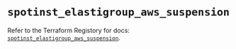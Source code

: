 # `spotinst_elastigroup_aws_suspension`

Refer to the Terraform Registory for docs: [`spotinst_elastigroup_aws_suspension`](https://registry.terraform.io/providers/spotinst/spotinst/1.149.0/docs/resources/elastigroup_aws_suspension).
